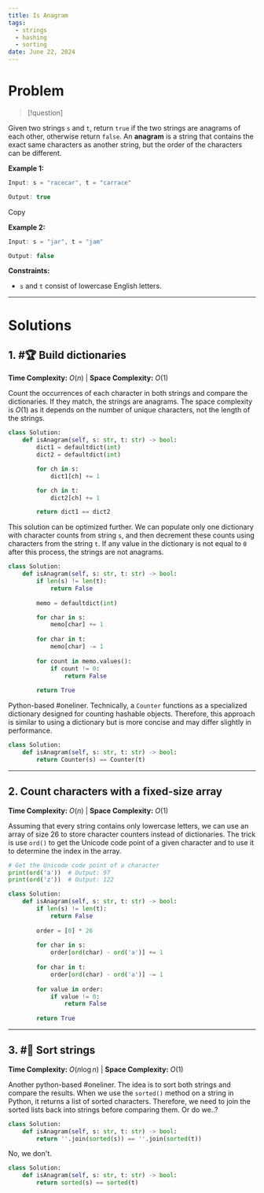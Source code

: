 ```yaml
---
title: Is Anagram
tags:
  - strings
  - hashing
  - sorting
date: June 22, 2024
---
```

# Problem

> [!question] 
>
Given two strings `s` and `t`, return `true` if the two strings are anagrams of each other, otherwise return `false`. An **anagram** is a string that contains the exact same characters as another string, but the order of the characters can be different.

**Example 1:**

```java
Input: s = "racecar", t = "carrace"

Output: true
```

Copy

**Example 2:**

```java
Input: s = "jar", t = "jam"

Output: false
```

**Constraints:**

- `s` and `t` consist of lowercase English letters.

---

# Solutions

## 1.  #🏆  Build dictionaries

**Time Complexity:** $O(n)$  |  **Space Complexity:** $O(1)$

Count the occurrences of each character in both strings and compare the dictionaries. If they match, the strings are anagrams. The space complexity is $O(1)$ as it depends on the number of unique characters, not the length of the strings.


```python
class Solution:
    def isAnagram(self, s: str, t: str) -> bool:
        dict1 = defaultdict(int)
        dict2 = defaultdict(int)

        for ch in s:
            dict1[ch] += 1

        for ch in t:    
            dict2[ch] += 1

        return dict1 == dict2
```

This solution can be optimized further. We can populate only one dictionary with character counts from string `s`, and then decrement these counts using characters from the string `t`. If any value in the dictionary is not equal to `0` after this process, the strings are not anagrams.

```python
class Solution:
    def isAnagram(self, s: str, t: str) -> bool:
        if len(s) != len(t):
            return False
        
        memo = defaultdict(int)

        for char in s:
            memo[char] += 1
        
        for char in t:
            memo[char] -= 1
        
        for count in memo.values():
            if count != 0:
                return False
            
        return True
```

Python-based #oneliner. Technically, a `Counter` functions as a specialized dictionary designed for counting hashable objects. Therefore, this approach is similar to using a dictionary but is more concise and may differ slightly in performance.

```python
class Solution:
    def isAnagram(self, s: str, t: str) -> bool:
        return Counter(s) == Counter(t)
```

---
## 2.  Count characters with a fixed-size array

**Time Complexity:** $O(n)$  |  **Space Complexity:** $O(1)$

Assuming that every string contains only lowercase letters, we can use an array of size 26 to store character counters instead of dictionaries. The trick is use `ord()` to get the Unicode code point of a given character and to use it to determine the index in the array.

```python
# Get the Unicode code point of a character 
print(ord('a'))  # Output: 97 
print(ord('z'))  # Output: 122
```

```python
class Solution:
    def isAnagram(self, s: str, t: str) -> bool:
        if len(s) != len(t):
            return False
        
        order = [0] * 26 
        
        for char in s:
            order[ord(char) - ord('a')] += 1
        
        for char in t:
            order[ord(char) - ord('a')] -= 1
        
        for value in order:
            if value != 0:
                return False
        
        return True

```

---
## 3.  #🍔  Sort strings

**Time Complexity:** $O(n \log n)$  |  **Space Complexity:** $O(1)$

Another python-based #oneliner. The idea is to sort both strings and compare the results. When we use the `sorted()` method on a string in Python, it returns a list of sorted characters. Therefore, we need to join the sorted lists back into strings before comparing them. Or do we..?

```python
class Solution:
    def isAnagram(self, s: str, t: str) -> bool:
        return ''.join(sorted(s)) == ''.join(sorted(t))
```

No, we don't.

```python
class Solution:
    def isAnagram(self, s: str, t: str) -> bool:
        return sorted(s) == sorted(t)
```
